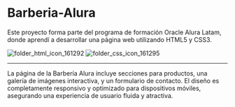 # Barberia-Alura
Este proyecto forma parte del programa de formación Oracle Alura Latam, donde aprendí a desarrollar una página web utilizando HTML5 y CSS3.

![folder_html_icon_161292](https://user-images.githubusercontent.com/54302061/210740978-009305c9-a826-482c-aecf-021e73b6666b.png)
![folder_css_icon_161295](https://user-images.githubusercontent.com/54302061/210741219-605a4888-68d2-496a-ac24-ae9b5c849741.png)

-----------
La página de la Barbería Alura incluye secciones para productos, una galería de imágenes interactiva, y un formulario de contacto. El diseño es completamente responsivo y optimizado para dispositivos móviles, asegurando una experiencia de usuario fluida y atractiva.





